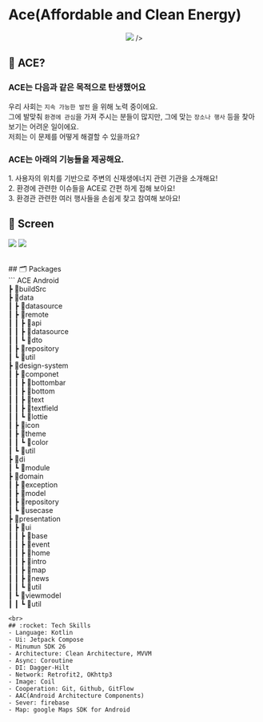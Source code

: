 # Ace(Affordable and Clean Energy)
<p align="center">
 <img src = [https://github.com/Tree-Figlin/Ace-Android/assets/108396442/349cb2ed-d6a5-4d21-971c-6cde58d68c6f] />
 />
</p> 

## 🤔 ACE?
### ACE는 다음과 같은 목적으로 탄생했어요 <br>
우리 사회는 `지속 가능한 발전` 을  위해 노력 중이에요.<br>
그에 발맞춰 `환경에 관심`을 가져 주시는 분들이 많지만, 그에 맞는 `장소나 행사` 등을 찾아보기는 어려운 일이에요.<br>
저희는 이 문제를 어떻게 해결할 수 있을까요?

### ACE는 아래의 기능들을 제공해요. </span><br>
<span>1. 사용자의 위치를 기반으로 주변의 신재생에너지 관련 기관을 소개해요! </span><br>
<span>2. 환경에 관련한 이슈들을 ACE로 간편 하게 접해 보아요! </span><br>
<span>3. 환경관 관련한 여러 행사들을 손쉽게 찾고 참여해 보아요! </span><br>


## 📱 Screen<br>
<p>
<img src = [https://github.com/Tree-Figlin/Ace-Android/assets/108396442/f6710e30-0e41-4981-a7bd-fd59efcec1b7] />
<img src = [https://github.com/Tree-Figlin/Ace-Android/assets/108396442/44b519da-bfd2-4009-b7ca-893e82d5a86b] />
</p>
<br>
## 🗂️ Packages <br>
```
ACE Android<br>
 ┣ 📂buildSrc <br>
 ┣ 📂data<br>
 ┃ ┣ 📂datasource<br>
 ┃ ┣ 📂remote<br>
 ┃ ┃ ┣ 📂api<br>
 ┃ ┃ ┣ 📂datasource<br>
 ┃ ┃ ┗ 📂dto<br>
 ┃ ┣ 📂repository<br>
 ┃ ┗ 📂util<br>
 ┣ 📂design-system<br>
 ┃ ┣ 📂componet<br>
 ┃ ┃ ┣ 📂bottombar<br>
 ┃ ┃ ┣ 📂bottom<br>
 ┃ ┃ ┣ 📂text<br>
 ┃ ┃ ┣ 📂textfield<br>
 ┃ ┃ ┗ 📂lottie<br>
 ┃ ┣ 📂icon<br>
 ┃ ┣ 📂theme<br>
 ┃ ┃ ┗ 📂color<br>
 ┃ ┗ 📂util<br>
 ┣ 📂di<br>
 ┃ ┗ 📂module<br>
 ┣ 📂domain<br>
 ┃ ┣ 📂exception<br>
 ┃ ┣ 📂model<br>
 ┃ ┣ 📂repository<br>
 ┃ ┗ 📂usecase<br>
 ┣ 📂presentation<br>
 ┃ ┣ 📂ui<br>
 ┃ ┃ ┣ 📂base<br>
 ┃ ┃ ┣ 📂event<br>
 ┃ ┃ ┣ 📂home<br>
 ┃ ┃ ┣ 📂intro<br>
 ┃ ┃ ┣ 📂map<br>
 ┃ ┃ ┣ 📂news<br>
 ┃ ┃ ┗ 📂util<br>
 ┃ ┗ 📂viewmodel<br>
 ┃ ┃ ┗ 📂util<br>
 
```
<br>
## :rocket: Tech Skills
- Language: Kotlin
- Ui: Jetpack Compose
- Minumun SDK 26
- Architecture: Clean Architecture, MVVM
- Async: Coroutine
- DI: Dagger-Hilt
- Network: Retrofit2, OKhttp3
- Image: Coil
- Cooperation: Git, Github, GitFlow
- AAC(Android Architecture Components)
- Sever: firebase
- Map: google Maps SDK for Android
